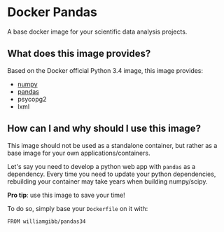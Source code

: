 # Docker Pandas

A base docker image for your scientific data analysis projects.

## What does this image provides?

Based on the Docker official Python 3.4 image, this image provides:

* [numpy](http://www.numpy.org/)
* [pandas](http://pandas.pydata.org/)
* psycopg2
* lxml

## How can I and why should I use this image?

This image should not be used as a standalone container, but rather as a base image for your own applications/containers.

Let's say you need to develop a python web app with `pandas` as a dependency. Every time you need to update your python dependencies, rebuilding your container may take years when building numpy/scipy.

**Pro tip**: use this image to save your time!

To do so, simply base your `Dockerfile` on it with:

    FROM williamgibb/pandas34

